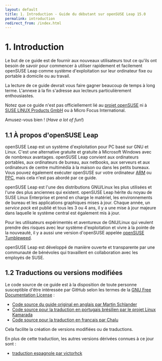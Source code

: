```yaml
---
layout: default
title: 1. Introduction - Guide du débutant sur openSUSE Leap 15.0
permalink: introduction
redirect_from: /index.html
---
```


# 1. Introduction

Le but de ce guide est de fournir aux nouveaux utilisateurs tout ce qu'ils ont besoin de savoir pour commencer à utiliser rapidement et facilement openSUSE Leap comme  système d'exploitation sur leur ordinateur fixe ou portable à domicile ou au travail.

La lecture de ce guide devrait vous faire gagner beaucoup de temps à long terme. L'annexe à la fin s'adresse aux lecteurs particulièrement enthousiastes.

Notez que ce guide n'est pas officiellement lié au [projet openSUSE](http://www.opensuse.org) ni à [SUSE LINUX Products GmbH](http://www.suse.com) ou à Micro Focus International.

Amusez-vous bien ! (*Have a lot of fun!*)

## 1.1 À propos d'openSUSE Leap

openSUSE Leap est un système d'exploitation pour PC basé sur GNU et Linux. C'est une alternative gratuite et gratuite à Microsoft Windows avec de nombreux avantages. openSUSE Leap convient aux ordinateurs portables, aux ordinateurs de bureau, aux netbooks, aux serveurs et aux ordinateurs de centre multimédia à la maison ou dans les petits bureaux. Vous pouvez également exécuter openSUSE sur votre ordinateur [ARM](https://en.opensuse.org/Portal:ARM) ou [PPC](https://en.opensuse.org/Portal:PowerPC), mais cela n'est pas abordé par ce guide.

openSUSE Leap est l'une des distributions GNU/Linux les plus utilisées et l'une des plus anciennes qui existent. openSUSE Leap hérite du noyau de SUSE Linux Enterprise et prend en charge le matériel, les environnements de bureau et les applications graphiques mises à jour. Chaque année, un *service pack* est publié et tous les 3 ou 4 ans, il y a une mise à jour majeure dans laquelle le système central est également mis à jour.

Pour les utilisateurs expérimentés et aventureux de GNU/Linux qui veulent prendre des risques avec leur système d'exploitation et vivre à la pointe de la nouveauté, il y a aussi une version d'openSUSE appelée [openSUSE Tumbleweed](https://en.opensuse.org/Portal:Tumbleweed).

openSUSE Leap est développé de manière ouverte et transparente par une communauté de bénévoles qui travaillent en collaboration avec les employés de SUSE.

## 1.2 Traductions ou versions modifiées

Le code source de ce guide est à la disposition de toute personne susceptible d'être intéressée par GitHub selon les termes de la [GNU Free Documentation License](licence) :

- [Code source du guide original en anglais par Martin Schlander](https://github.com/cb400f/opensuse-guide.org/)
- [Code source pour la traduction en portugais brésilien par le projet Linux Kamarada](https://github.com/kamarada/guiadoopensuse/)
- [Code source pour la traduction en français par Chalu](https://github.com/CChalu/opensuse-guide-fr)

Cela facilite la création de versions modifiées ou de traductions.

En plus de cette traduction, les autres versions dérivées connues à ce jour sont :

- [traduction espagnole par victorhck](https://victorhck.gitlab.io/guia_openSUSE/)
